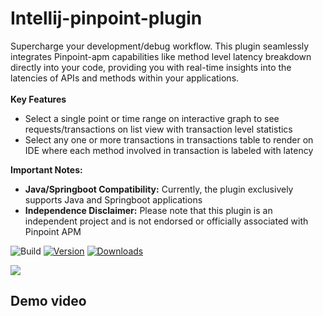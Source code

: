 # Intellij-pinpoint-plugin
Supercharge your development/debug workflow.
    This plugin seamlessly integrates Pinpoint-apm capabilities like method level latency breakdown directly into your code,
    providing you with real-time insights into the latencies of APIs and methods within your applications.
<br>
<br>
<strong>Key Features</strong><br>
<ul>
    <li>Select a single point or time range on interactive graph to see requests/transactions on list view with transaction level statistics</li>
    <li>Select any one or more transactions in transactions table to render on IDE where each method involved in transaction is labeled with latency</li>
</ul>
<strong>Important Notes:</strong>
<ul>
    <li><strong>Java/Springboot Compatibility:</strong> Currently, the plugin exclusively supports Java and Springboot applications</li>
    <li><strong>Independence Disclaimer:</strong> Please note that this plugin is an independent project and is not endorsed or officially associated with Pinpoint APM</li>
</ul>

![Build](https://github.com/manu156/Intellij-pinpoint-plugin/workflows/Build/badge.svg)
[![Version](https://img.shields.io/jetbrains/plugin/v/PLUGIN_ID.svg)](https://plugins.jetbrains.com/plugin/PLUGIN_ID)
[![Downloads](https://img.shields.io/jetbrains/plugin/d/PLUGIN_ID.svg)](https://plugins.jetbrains.com/plugin/PLUGIN_ID)

![](https://github.com/manu156/Intellij-pinpoint-plugin/assets/10695678/64d7138e-817e-4108-a0f8-aa2e83ed05e5)

## Demo video
[](https://github.com/manu156/Intellij-pinpoint-plugin/assets/10695678/202a27da-4856-45de-b976-a8b701645745)

